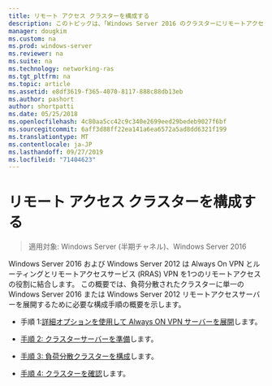 ```yaml
---
title: リモート アクセス クラスターを構成する
description: このトピックは、「Windows Server 2016 のクラスターにリモートアクセスを展開する」の一部です。
manager: dougkim
ms.custom: na
ms.prod: windows-server
ms.reviewer: na
ms.suite: na
ms.technology: networking-ras
ms.tgt_pltfrm: na
ms.topic: article
ms.assetid: e8df3619-f365-4070-8117-888c88db13eb
ms.author: pashort
author: shortpatti
ms.date: 05/25/2018
ms.openlocfilehash: 4c80aa5cc42c9c340e2699eed29bedeb9027f6bf
ms.sourcegitcommit: 6aff3d88ff22ea141a6ea6572a5ad8dd6321f199
ms.translationtype: MT
ms.contentlocale: ja-JP
ms.lasthandoff: 09/27/2019
ms.locfileid: "71404623"
---
```

# <a name="configure-a-remote-access-cluster"></a>リモート アクセス クラスターを構成する

>適用対象: Windows Server (半期チャネル)、Windows Server 2016

 Windows Server 2016 および Windows Server 2012 は Always On VPN とルーティングとリモートアクセスサービス (RRAS) VPN を1つのリモートアクセスの役割に結合します。 この概要では、負荷分散されたクラスターに単一の Windows Server 2016 または Windows Server 2012 リモートアクセスサーバーを展開するために必要な構成手順の概要を示します。
  
-  手順 1:[詳細オプションを使用して Always ON VPN サーバーを展開](../../../vpn/always-on-vpn/deploy/always-on-vpn-adv-options.md)します。
  
-   [手順 2: クラスターサーバーを準備](Step-2-Prepare-Cluster-Servers.md)します。  
  
-   [手順 3: 負荷分散クラスターを構成](Step-3-Configure-a-Load-Balanced-Cluster.md)します。  
  
-   [手順 4: クラスターを確認](Step-4-Verify-the-Cluster.md)します。  
  


